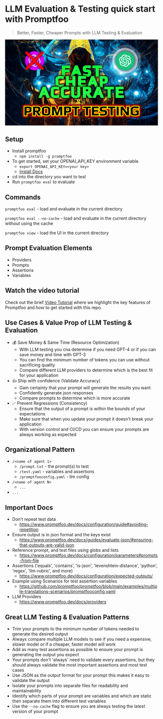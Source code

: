 # LLM Evaluation & Testing quick start with Promptfoo
> Better, Faster, Cheaper Prompts with LLM Testing & Evaluation

![Fast, Cheap, Accurate](imgs/fast-cheap-accurate-prompt-testing-with-promptfoo.png)

## Setup

- Install promptfoo
  - `npm install -g promptfoo`
- To get started, set your OPENAI_API_KEY environment variable.
  - `export OPENAI_API_KEY=<your key>`
  - [Install Docs](https://www.promptfoo.dev/docs/installation)
- cd into the directory you want to test
- Run `promptfoo eval` to evaluate

## Commands

`promptfoo eval` - load and evaluate in the current directory

`promptfoo eval --no-cache` - load and evaluate in the current directory without using the cache

`promptfoo view` - load the UI in the current directory

## Prompt Evaluation Elements
- Providers
- Prompts
- Assertions
- Variables

## Watch the video tutorial
Check out the brief [Video Tutorial](https://youtu.be/KhINc5XwhKs) where we highlight the key features of Promptfoo and how to get started with this repo.

## Use Cases & Value Prop of LLM Testing & Evaluation

- 💰 Save Money & Same Time (Resource Optimization)
  - With LLM testing you cna determine if you need GPT-4 or if you can save money and time with GPT-3
  - You can find the minimum number of tokens you can use without sacrificing quality
  - Compare different LLM providers to determine which is the best fit for your application
- 👍 Ship with confidence (Validate Accuracy)
  - Gain certainty that your prompt will generate the results you want
  - Confidently generate json responses
  - Compare prompts to determine which is more accurate
- ✅ Prevent Regressions (Consistency)
  - Ensure that the output of a prompt is within the bounds of your expectations
  - Make sure that when you update your prompt it doesn't break your application
  - With version control and CI/CD you can ensure your prompts are always working as expected

## Organizational Pattern
- `/<name of agent 1>`
  - `/prompt.txt` - the prompt(s) to test
  - `/test.yaml` - variables and assertions
  - `/promptfooconfig.yaml` - llm config
- `/<name of agent N>`
  - `...`
- `...`

## Important Docs
- Don't repeat test data
  - https://www.promptfoo.dev/docs/configuration/guide#avoiding-repetition
- Ensure output is in json format and the keys exist
  - https://www.promptfoo.dev/docs/guides/evaluate-json/#ensuring-that-outputs-are-valid-json
- Reference prompt, and test files using globs and lists
  - https://www.promptfoo.dev/docs/configuration/parameters#prompts-from-file
- Assertions ('equals', 'contains', 'is-json', 'levenshtein-distance', 'python', 'regex', 'llm-rubric', and more)
  - https://www.promptfoo.dev/docs/configuration/expected-outputs/
- Example using Scenarios for test assertion variables
  - https://github.com/promptfoo/promptfoo/blob/main/examples/multiple-translations-scenarios/promptfooconfig.yaml
- LLM Providers
  - https://www.promptfoo.dev/docs/providers

## Great LLM Testing & Evaluation Patterns
- Trim your prompts to the minimum number of tokens needed to generate the desired output
- Always compare multiple LLM models to see if you need a expensive, slower model or if a cheaper, faster model will work
- Add as many test assertions as possible to ensure your prompt is generating the output you expect
- Your prompts don't 'always' need to validate every assertions, but they should always validate the most important assertions and most test cases
- Use JSON as the output format for your prompt this makes it easy to validate the output
- Isolate your prompts into separate files for readability and maintainability
- Identify which parts of your prompt are variables and which are static then separate them into different test variables
- Use the `--no-cache` flag to ensure you are always testing the latest version of your prompt